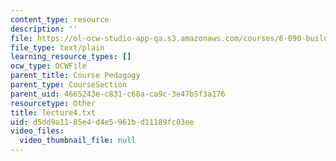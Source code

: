 ```yaml
---
content_type: resource
description: ''
file: https://ol-ocw-studio-app-qa.s3.amazonaws.com/courses/6-090-building-programming-experience-a-lead-in-to-6-001-january-iap-2005/d5dd9a1185e4d4e5961bd11189fc03ee_lecture4.txt
file_type: text/plain
learning_resource_types: []
ocw_type: OCWFile
parent_title: Course Pedagogy
parent_type: CourseSection
parent_uid: 4665243e-c831-c68a-ca9c-3e47b5f3a176
resourcetype: Other
title: lecture4.txt
uid: d5dd9a11-85e4-d4e5-961b-d11189fc03ee
video_files:
  video_thumbnail_file: null
---
```

